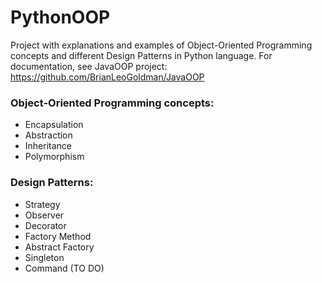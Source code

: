# PythonOOP

Project with explanations and examples of Object-Oriented Programming concepts and different Design Patterns in Python language.
For documentation, see JavaOOP project: https://github.com/BrianLeoGoldman/JavaOOP

### Object-Oriented Programming concepts:

- Encapsulation
- Abstraction
- Inheritance
- Polymorphism

### Design Patterns:

- Strategy
- Observer
- Decorator
- Factory Method
- Abstract Factory
- Singleton
- Command (TO DO)